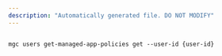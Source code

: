 ```yaml
---
description: "Automatically generated file. DO NOT MODIFY"
---
```


```cli

mgc users get-managed-app-policies get --user-id {user-id}

```